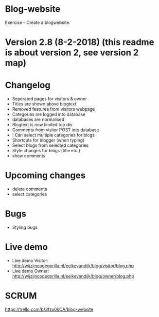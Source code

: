 # Blog-website
Exercise - Create a blogwebsite. 

# Version 2.8 (8-2-2018) (this readme is about version 2, see version 2 map)

# Changelog
- Seperated pages for visitors & owner
- Titles are shown above blogtext 
- Removed features from visitors webpage
- Categories are logged into database
- databases are normalised
- Blogtext is now limited too div
- Comments from visitor POST into database
- ! Can select multiple categories for blogs
- Shortcuts for blogger (when typing)
- Select blogs from selected categories
- Style changes for blogs (title etc.)
- show comments

# Upcoming changes
- delete comments
- select categories

# Bugs 
- Styling bugs

# Live demo
- Live demo Visitor: http://wijzijncodegorilla.nl/eelkevandijk/blog/visitor/blog.php
- Live demo Owner: http://wijzijncodegorilla.nl/eelkevandijk/blog/owner/blog.php

# SCRUM
https://trello.com/b/3fzu0kCA/blog-website
